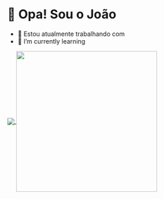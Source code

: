 # 🍃 Opa! Sou o João
- 🔭 Estou atualmente trabalhando com 
- 🌱 I’m currently learning
<a href="https://github-readme-stats.vercel.app/api?username=ownaka&show_icons=true&theme=vue-dark">
  <img align="center"  src="https://github-readme-stats.vercel.app/api?username=ownaka&show_icons=true&theme=vue-dark" />
</a>
<a href="https://github-readme-stats.vercel.app/api/top-langs/?username=ownaka&layout=donut&theme=vue-dark">
  <img align="center" width="320px" src="https://github-readme-stats.vercel.app/api/top-langs/?username=ownaka&layout=donut&theme=vue-dark" />
</a>

